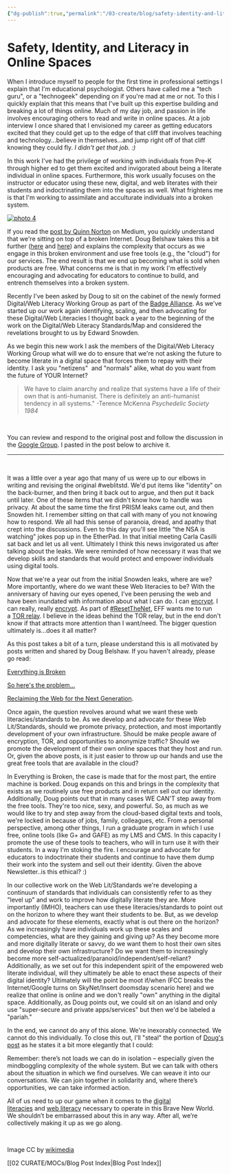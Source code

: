 ```yaml
---
{"dg-publish":true,"permalink":"/03-create/blog/safety-identity-and-literacy-in-online-spaces/","title":"Safety, Identity, and Literacy in Online Spaces","tags":["digital-identity","digital-literacies","mozilla","webliteracy"]}
---
```


# Safety, Identity, and Literacy in Online Spaces

When I introduce myself to people for the first time in professional settings I explain that I'm educational psychologist. Others have called me a "tech guru", or a "technogeek" depending on if you're mad at me or not. To this I quickly explain that this means that I've built up this expertise building and breaking a lot of things online. Much of my day job, and passion in life involves encouraging others to read and write in online spaces. At a job interview I once shared that I envisioned my career as getting educators excited that they could get up to the edge of that cliff that involves teaching and technology...believe in themselves...and jump right off of that cliff knowing they could fly. _I didn't get that job. :)_

In this work I've had the privilege of working with individuals from Pre-K through higher ed to get them excited and invigorated about being a literate individual in online spaces. Furthermore, this work usually focuses on the instructor or educator using these new, digital, and web literates with their students and indoctrinating them into the spaces as well. What frightens me is that I'm working to assimilate and acculturate individuals into a broken system.

[![photo 4](images/photo-4-300x200.jpg)](http://wiobyrne.com/wp-content/uploads/2014/06/photo-4.jpg)

If you read the [post by Quinn Norton](https://medium.com/@quinnnorton/everything-is-broken-81e5f33a24e1) on Medium, you quickly understand that we're sitting on top of a broken Internet. Doug Belshaw takes this a bit further ([here](http://dougbelshaw.com/blog/2014-05-28/so-heres-the-problem/?utm_source=feedburner&utm_medium=feed&utm_campaign=Feed:+dougbelshaw+(dougbelshaw.com/blog)) and [here](http://dmlcentral.net/blog/doug-belshaw/reclaiming-web-next-generation)) and explains the complexity that occurs as we engage in this broken environment and use free tools (e.g., the "cloud") for our services. The end result is that we end up becoming what is sold when products are free. What concerns me is that in my work I'm effectively encouraging and advocating for educators to continue to build, and entrench themselves into a broken system.

Recently I've been asked by Doug to sit on the cabinet of the newly formed Digital/Web Literacy Working Group as part of the [Badge Alliance](http://badgealliance.org/). As we've started up our work again identifying, scaling, and then advocating for these Digital/Web Literacies I thought back a year to the beginning of the work on the Digital/Web Literacy Standards/Map and considered the revelations brought to us by Edward Snowden.

As we begin this new work I ask the members of the Digital/Web Literacy Working Group what will we do to ensure that we're not asking the future to become literate in a digital space that forces them to repay with their identity. I ask you "netizens"  and "normals" alike, what do you want from the future of YOUR Internet?

> We have to claim anarchy and realize that systems have a life of their own that is anti-humanist. There is definitely an anti-humanist tendency in all systems." -Terence McKenna _Psychedelic Society 1984_

 

You can review and respond to the original post and follow the discussion in the [Google Group](https://groups.google.com/forum/#!topic/ba-digweb-literacy/yNtk8Txkpu4). I pasted in the post below to archive it.

* * *

 

It was a little over a year ago that many of us were up to our elbows in writing and revising the original #weblitstd. We'd put items like "identity" on the back-burner, and then bring it back out to argue, and then put it back until later. One of these items that we didn't know how to handle was privacy. At about the same time the first PRISM leaks came out, and then Snowden hit. I remember sitting on that call with many of you not knowing how to respond. We all had this sense of paranoia, dread, and apathy that crept into the discussions. Even to this day you'll see little "the NSA is watching" jokes pop up in the EtherPad. In that initial meeting Carla Casilli sat back and let us all vent. Ultimately I think this news invigorated us after talking about the leaks. We were reminded of how necessary it was that we develop skills and standards that would protect and empower individuals using digital tools.

Now that we're a year out from the initial Snowden leaks, where are we? More importantly, where do we want these Web literacies to be? With the anniversary of having our eyes opened, I've been perusing the web and have been inundated with information about what I can do. I can [encrypt](http://gigaom.com/2014-06-05/a-year-into-the-snowden-leaks-heres-something-useful-we-can-all-do/). I can really, really [encrypt](http://kcmoconsulting.net/1/post/2014/06/an-extensive-guide-to-consumer-encryption.html). As part of [#ResetTheNet](https://www.resetthenet.org/), EFF wants me to run a [TOR relay](https://www.eff.org/torchallenge/). I believe in the ideas behind the TOR relay, but in the end don't know if that attracts more attention than I want/need. The bigger question ultimately is...does it all matter?

As this post takes a bit of a turn, please understand this is all motivated by posts written and shared by Doug Belshaw. If you haven't already, please go read:

[Everything is Broken](https://medium.com/@quinnnorton/everything-is-broken-81e5f33a24e1)

[So here's the problem...](http://dougbelshaw.com/blog/2014-05-28/so-heres-the-problem/?utm_source=feedburner&utm_medium=feed&utm_campaign=Feed:+dougbelshaw+(dougbelshaw.com/blog))

[Reclaiming the Web for the Next Generation](http://dmlcentral.net/blog/doug-belshaw/reclaiming-web-next-generation).

Once again, the question revolves around what we want these web literacies/standards to be. As we develop and advocate for these Web Lit/Standards, should we promote privacy, protection, and most importantly development of your own infrastructure. Should be make people aware of encryption, TOR, and opportunities to anonymize traffic? Should we promote the development of their own online spaces that they host and run. Or, given the above posts, is it just easier to throw up our hands and use the great free tools that are available in the cloud?

In Everything is Broken, the case is made that for the most part, the entire machine is borked. Doug expands on this and brings in the complexity that exists as we routinely use free products and in return sell out our identity. Additionally, Doug points out that in many cases WE CAN'T step away from the free tools. They're too nice, sexy, and powerful. So, as much as we would like to try and step away from the cloud-based digital texts and tools, we're locked in because of jobs, family, colleagues, etc. From a personal perspective, among other things, I run a graduate program in which I use free, online tools (like G+ and GAFE) as my LMS and CMS. In this capacity I promote the use of these tools to teachers, who will in turn use it with their students. In a way I'm stoking the fire. I encourage and advocate for educators to indoctrinate their students and continue to have them dump their work into the system and sell out their identity. Given the above Newsletter..is this ethical? :)

In our collective work on the Web Lit/Standards we're developing a continuum of standards that individuals can consistently refer to as they "level up" and work to improve how digitally literate they are. More importantly (IMHO), teachers can use these literacies/standards to point out on the horizon to where they want their students to be. But, as we develop and advocate for these elements, exactly what is out there on the horizon? As we increasingly have individuals work up these scales and competencies, what are they gaining and giving up? As they become more and more digitally literate or savvy, do we want them to host their own sites and develop their own infrastructure? Do we want them to increasingly become more self-actualized/paranoid/independent/self-reliant? Additionally, as we set out for this independent spirit of the empowered web literate individual, will they ultimately be able to enact these aspects of their digital identity? Ultimately will the point be moot if/when (FCC breaks the Internet/Google turns on SkyNet/Insert doomsday scenario here) and we realize that online is online and we don't really "own" anything in the digital space. Additionally, as Doug points out, we could sit on an island and only use "super-secure and private apps/services" but then we'd be labeled a "pariah."

In the end, we cannot do any of this alone. We're inexorably connected. We cannot do this individually. To close this out, I'll "steal" the portion of [Doug's post](http://dougbelshaw.com/blog/2014-05-28/so-heres-the-problem/?utm_source=feedburner&utm_medium=feed&utm_campaign=Feed:+dougbelshaw+(dougbelshaw.com/blog)) as he states it a bit more elegantly that I could:

Remember: there’s not loads we can do in isolation – especially given the mindboggling complexity of the whole system. But we can talk with others about the situation in which we find ourselves. We can weave it into our conversations. We can join together in solidarity and, where there’s opportunities, we can take informed action.

All of us need to up our game when it comes to the [digital literacies](http://dougbelshaw.com/ebooks/digilit/) and [web literacy](http://webmaker.org/literacy) necessary to operate in this Brave New World. We shouldn’t be embarrassed about this in any way. After all, we’re collectively making it up as we go along.

 

Image CC by [wikimedia](http://commons.wikimedia.org/wiki/File:Spider_web_with_dew_drops04.jpg)

[[02 CURATE/MOCs/Blog Post Index\|Blog Post Index]]